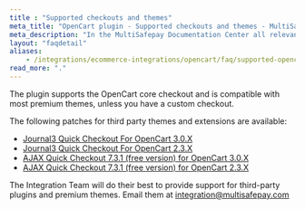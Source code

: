 ```yaml
---
title : "Supported checkouts and themes"
meta_title: "OpenCart plugin - Supported checkouts and themes - MultiSafepay Docs"
meta_description: "In the MultiSafepay Documentation Center all relevant information regarding our Plugins and API. As well as Support pages for Payment Method, Tools and General Questions. You can also find the contact details of our Support Team and Integration Team."
layout: "faqdetail"
aliases:
    - /integrations/ecommerce-integrations/opencart/faq/supported-opencart-checkouts/
read_more: "."
---
```


The plugin supports the OpenCart core checkout and is compatible with most premium themes, unless you have a custom checkout.

The following patches for third party themes and extensions are available:

- [Journal3 Quick Checkout For OpenCart 3.0.X](/payments/integrations/ecommerce-platforms/opencart/patches/multisafepay-patch-for-journal3-opencart-3.0.X.ocmod.zip)
- [Journal3 Quick Checkout For OpenCart 2.3.X](/payments/integrations/ecommerce-platforms/opencart/patches/multisafepay-patch-for-journal3-opencart-2.3.X.ocmod.zip)
- [AJAX Quick Checkout 7.3.1 (free version) for OpenCart 3.0.X](/payments/integrations/ecommerce-platforms/opencart/patches/multisafepay-patch-for-ajax-quick-checkout-free-version-7.3.1-opencart-3.0.X.ocmod.zip)
- [AJAX Quick Checkout 7.3.1 (free version) for OpenCart 2.3.X](/payments/integrations/ecommerce-platforms/opencart/patches/multisafepay-patch-for-ajax-quick-checkout-free-version-7.3.1-opencart-2.3.X.ocmod.zip)

The Integration Team will do their best to provide support for third-party plugins and premium themes. Email them at <integration@multisafepay.com>
